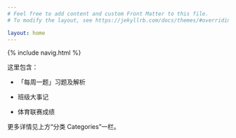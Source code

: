 ```yaml
---
# Feel free to add content and custom Front Matter to this file.
# To modify the layout, see https://jekyllrb.com/docs/themes/#overriding-theme-defaults

layout: home
---
```

{% include navig.html %}

这里包含：

- 「每周一题」习题及解析

- 班级大事记

- 体育联赛成绩

更多详情见上方“分类 Categories”一栏。